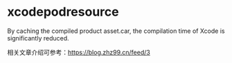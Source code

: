 # xcodepodresource
By caching the compiled product asset.car, the compilation time of Xcode is significantly reduced.

相关文章介绍可参考：https://blog.zhz99.cn/feed/3
